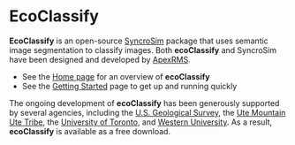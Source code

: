 # EcoClassify

**EcoClassify** is an open-source [SyncroSim](https://syncrosim.com/) package that uses semantic image segmentation to classify images. Both **ecoClassify** and SyncroSim have been designed and developed by [ApexRMS](https://apexrms.com/).

* See the [Home page](https://apexrms.github.io/ecoClassify/) for an overview of **ecoClassify**
* See the [Getting Started](https://apexrms.github.io/ecoClassify/getting_started.html) page to get up and running quickly

The ongoing development of **ecoClassify** has been generously supported by several agencies, including the <a href="https://www.usgs.gov/" target="_blank">U.S. Geological Survey</a>, the [Ute Mountain Ute Tribe](https://www.utemountainutetribe.com/), the [University of Toronto](https://www.utoronto.ca/), and [Western University](https://www.uwo.ca/index.html). As a result, **ecoClassify** is available as a free download.
